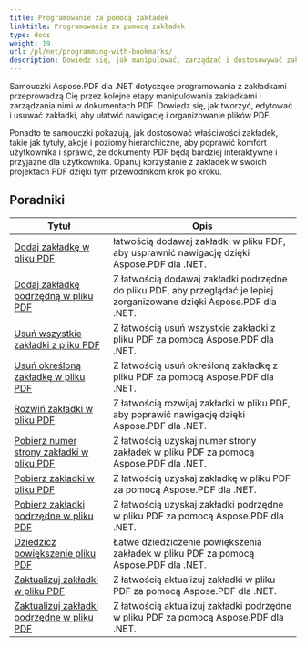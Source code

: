```yaml
---
title: Programowanie za pomocą zakładek
linktitle: Programowanie za pomocą zakładek
type: docs
weight: 19
url: /pl/net/programming-with-bookmarks/
description: Dowiedz się, jak manipulować, zarządzać i dostosowywać zakładki w dokumentach PDF, aby zapewnić lepszą nawigację i lepsze doświadczenie użytkownika.
---
```

Samouczki Aspose.PDF dla .NET dotyczące programowania z zakładkami przeprowadzą Cię przez kolejne etapy manipulowania zakładkami i zarządzania nimi w dokumentach PDF. Dowiedz się, jak tworzyć, edytować i usuwać zakładki, aby ułatwić nawigację i organizowanie plików PDF.

Ponadto te samouczki pokazują, jak dostosować właściwości zakładek, takie jak tytuły, akcje i poziomy hierarchiczne, aby poprawić komfort użytkownika i sprawić, że dokumenty PDF będą bardziej interaktywne i przyjazne dla użytkownika. Opanuj korzystanie z zakładek w swoich projektach PDF dzięki tym przewodnikom krok po kroku.

## Poradniki
| Tytuł | Opis |
| --- | --- | 
| [Dodaj zakładkę w pliku PDF](./add-bookmark/) | łatwością dodawaj zakładki w pliku PDF, aby usprawnić nawigację dzięki Aspose.PDF dla .NET. |  
| [Dodaj zakładkę podrzędną w pliku PDF](./add-child-bookmark/) | Z łatwością dodawaj zakładki podrzędne do pliku PDF, aby przeglądać je lepiej zorganizowane dzięki Aspose.PDF dla .NET. |  
| [Usuń wszystkie zakładki z pliku PDF](./delete-all-bookmarks/) | Z łatwością usuń wszystkie zakładki z pliku PDF za pomocą Aspose.PDF dla .NET. |  
| [Usuń określoną zakładkę w pliku PDF](./delete-particular-bookmark/) | Z łatwością usuń określoną zakładkę z pliku PDF za pomocą Aspose.PDF dla .NET. |  
| [Rozwiń zakładki w pliku PDF](./expand-bookmarks/) | Z łatwością rozwijaj zakładki w pliku PDF, aby poprawić nawigację dzięki Aspose.PDF dla .NET. |  
| [Pobierz numer strony zakładki w pliku PDF](./get-bookmark-page-number/) | Z łatwością uzyskaj numer strony zakładek w pliku PDF za pomocą Aspose.PDF dla .NET. |  
| [Pobierz zakładki w pliku PDF](./get-bookmarks/) | Z łatwością uzyskaj zakładkę w pliku PDF za pomocą Aspose.PDF dla .NET. |  
| [Pobierz zakładki podrzędne w pliku PDF](./get-child-bookmarks/) | Z łatwością uzyskaj zakładki podrzędne w pliku PDF za pomocą Aspose.PDF dla .NET. |  
| [Dziedzicz powiększenie pliku PDF](./inherit-zoom/) | Łatwe dziedziczenie powiększenia zakładek w pliku PDF za pomocą Aspose.PDF dla .NET. |  
| [Zaktualizuj zakładki w pliku PDF](./update-bookmarks/) | Z łatwością aktualizuj zakładki w pliku PDF za pomocą Aspose.PDF dla .NET. |  
| [Zaktualizuj zakładki podrzędne w pliku PDF](./update-child-bookmarks/) | Z łatwością aktualizuj zakładki podrzędne w pliku PDF za pomocą Aspose.PDF dla .NET. |  